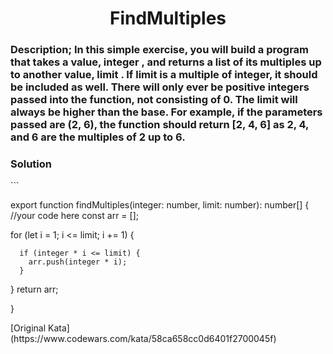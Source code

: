 <h1 align="center">
FindMultiples
</h1>
<h3 align="left">
Description;
In this simple exercise, you will build a program that takes a value, integer , and returns a list of its multiples up to another value, limit . If limit is a multiple of integer, it should be included as well. There will only ever be positive integers passed into the function, not consisting of 0. The limit will always be higher than the base. For example, if the parameters passed are (2, 6), the function should return [2, 4, 6] as 2, 4, and 6 are the multiples of 2 up to 6.
</h3>

<h3 align="left">
Solution 
</h3>
```

export function findMultiples(integer: number, limit: number): number[] {
  //your code here
     const arr = [];
  
  for (let i = 1; i <= limit; i += 1) {
    
      if (integer * i <= limit) {
        arr.push(integer * i);
      }
  }
  return arr;

}

<text>
[Original Kata] (https://www.codewars.com/kata/58ca658cc0d6401f2700045f)
</text>